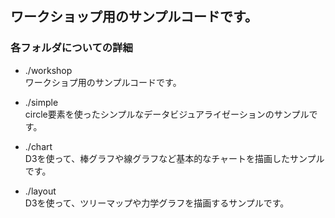 ## ワークショップ用のサンプルコードです。


### 各フォルダについての詳細

+ ./workshop <br>ワークショプ用のサンプルコードです。

+ ./simple <br> circle要素を使ったシンプルなデータビジュアライゼーションのサンプルです。

+ ./chart <br> D3を使って、棒グラフや線グラフなど基本的なチャートを描画したサンプルです。

+ ./layout <br> D3を使って、ツリーマップや力学グラフを描画するサンプルです。


